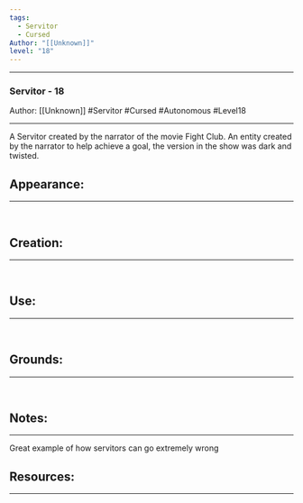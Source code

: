```yaml
---
tags:
  - Servitor
  - Cursed
Author: "[[Unknown]]"
level: "18"
---
```



- - -
### Servitor - 18
Author: [[Unknown]]
#Servitor #Cursed #Autonomous #Level18
- - - 
A Servitor created by the narrator of the movie Fight Club. An entity created by the narrator to help achieve a goal, the version in the show was dark and twisted.

## Appearance:<br>
- - -

<br>

## Creation: <br>
- - -
<br>

## Use:<br>
- - -
<br>

## Grounds:<br>
- - -
<br>

## Notes:<br>
- - - 
Great example of how servitors can go extremely wrong

## Resources:
- - -
